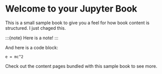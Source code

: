 # Welcome to your Jupyter Book

This is a small sample book to give you a feel for how book content is
structured. I just chaged this.

:::{note}
Here is a note!
:::

And here is a code block:

```
e = mc^2
```

Check out the content pages bundled with this sample book to see more.
